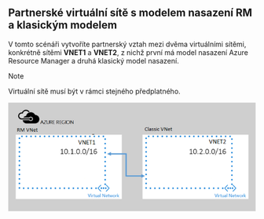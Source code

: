 ## Partnerské virtuální sítě s modelem nasazení RM a klasickým modelem
V tomto scénáři vytvoříte partnerský vztah mezi dvěma virtuálními sítěmi, konkrétně sítěmi **VNET1** a **VNET2**, z nichž první má model nasazení Azure Resource Manager a druhá klasický model nasazení.

> [!NOTE]
> Virtuální sítě musí být v rámci stejného předplatného.
> 
> 

![scénář nasazení asm – arm](./media/virtual-networks-create-vnetpeering-scenario-asmtoarm-include/figure01.PNG)

<!--HONumber=Sep16_HO3-->


